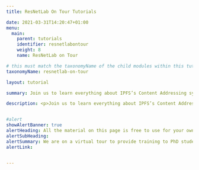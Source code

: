 ```yaml
---
title: ResNetLab On Tour Tutorials

date: 2021-03-31T14:20:47+01:00
menu:
  main:
    parent: tutorials
    identifier: resnetlabontour
    weight: 8
    name: ResNetLab on Tour

# this must match the taxonomyName of the child modules within this tutorial for them to render properly on the list page
taxonomyName: resnetlab-on-tour

layout: tutorial

summary: Join us to learn everything about IPFS’s Content Addressing system, the Content Identifier (CID), as well as the Content Routing and Content Exchange strategies. Learn how IPFS deals with dynamic, mutable content.

description: <p>Join us to learn everything about IPFS’s Content Addressing system, the Content Identifier (CID), as well as the Content Routing and Content Exchange strategies. Learn how IPFS deals with dynamic, mutable content.</p> <br /><p>Watch the tutorials to get all the background you need in order to start proposing your own protocol improvements and get involved in the [Discussion](link to GH repo).</p>


#alert
showAlertBanner: true
alertHeading: All the material on this page is free to use for your own course, talk, or university module. Make sure you take advantage of it!
alertSubHeading:
alertSummary: We are on a virtual tour to provide training to PhD students, researchers and academics on the founding principles, operational details and inner workings of the IPFS Architecture.
alertLink:


---
```

